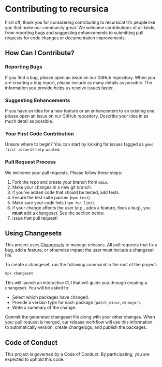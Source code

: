 # Contributing to recursica

First off, thank you for considering contributing to recursica! It's people like you that make our community great. We welcome contributions of all kinds, from reporting bugs and suggesting enhancements to submitting pull requests for code changes or documentation improvements.

## How Can I Contribute?

### Reporting Bugs

If you find a bug, please open an issue on our GitHub repository. When you are creating a bug report, please include as many details as possible. The information you provide helps us resolve issues faster.

### Suggesting Enhancements

If you have an idea for a new feature or an enhancement to an existing one, please open an issue on our GitHub repository. Describe your idea in as much detail as possible.

### Your First Code Contribution

Unsure where to begin? You can start by looking for issues tagged as `good first issue` or `help wanted`.

### Pull Request Process

We welcome your pull requests. Please follow these steps:

1.  Fork the repo and create your branch from `main`.
2.  Make your changes in a new git branch.
3.  If you've added code that should be tested, add tests.
4.  Ensure the test suite passes (`npm test`).
5.  Make sure your code lints (`npm run lint`).
6.  If your change affects the user (e.g., adds a feature, fixes a bug), you **must** add a changeset. See the section below.
7.  Issue that pull request!

## Using Changesets

This project uses [Changesets](https://github.com/changesets/changesets) to manage releases. All pull requests that fix a bug, add a feature, or otherwise impact the user must include a changeset file.

To create a changeset, run the following command in the root of the project:

```sh
npx changeset
```

This will launch an interactive CLI that will guide you through creating a changeset. You will be asked to:

- Select which packages have changed.
- Provide a version type for each package (`patch`, `minor`, or `major`).
- Write a summary of the change.

Commit the generated changeset file along with your other changes. When your pull request is merged, our release workflow will use this information to automatically version, create changelogs, and publish the packages.

## Code of Conduct

This project is governed by a Code of Conduct. By participating, you are expected to uphold this code.
